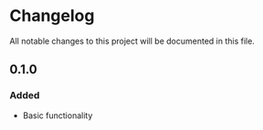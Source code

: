 # Changelog

All notable changes to this project will be documented in this file.

## 0.1.0

### Added
- Basic functionality
